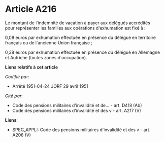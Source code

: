 # Article A216

Le montant de l'indemnité de vacation à payer aux délégués accrédités pour représenter les familles aux opérations
d'exhumation est fixé à :

0,08 euros par exhumation effectuée en présence du délégué en territoire français ou de l'ancienne Union française ;

0,38 euros par exhumation effectuée en présence du délégué en Allemagne et Autriche (toutes zones d'occupation).

**Liens relatifs à cet article**

_Codifié par_:

  - Arrêté 1951-04-24 JORF 29 avril 1951

_Cité par_:

  - Code des pensions militaires d'invalidité et de... - art. D418 (Ab)
  - Code des pensions militaires d'invalidité et des v - art. A217 (V)

**Liens**:

  - SPEC_APPLI: Code des pensions militaires d'invalidité et des v - art. A206 (V)
